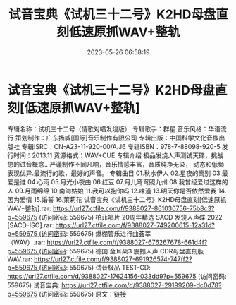 ﻿---
title: 试音宝典《试机三十二号》K2HD母盘直刻低速原抓WAV+整轨
date: 2023-05-26 06:58:19
categories: 试音碟、非卖品、发烧碟
tags: 纯音雅乐
---
# 试音宝典《试机三十二号》K2HD母盘直刻[低速原抓WAV+整轨]

专辑名称：试机三十二号（情歌对唱发烧版）
专辑歌手：群星
音乐风格：华语流行
策划制作：广东扬威[国际]音乐制作有限公司
专辑出版：中国科学文化音像出版社
专辑ISRC：CN-A23-11-920-00/A.J6
专辑ISBN：978-7-88098-920-5
发行时间：2013.11
资源格式：WAV+CUE
专辑介绍
极品发烧人声测试天碟，挑战您的试音概念..
严谨制作不同凡响，音乐情感丰富，音质纯净无染，
动态和低频表现优异.最流行的歌，最好的声音。
专辑曲目
01.秋水伊人
02.星夜的离别
03.最爱是谁
04.心雨
05.月光小夜曲
06.红豆
07.月儿弯弯照九州
08.我曾经爱过这样的人
09.月雨绵绵
10.南海姑娘
11.我可以抱你吗
12.味道
13.明天你是否依然爱我
14.因为爱情
15.婚誓
16.茉莉花
试音宝典《试机三十二号》K2HD母盘直刻[低速原抓WAV+整轨].rar: https://url27.ctfile.com/f/9388027-861030756-75b8c3?p=559675
(访问密码: 559675)
柏菲唱片 20周年精选 SACD 发烧人声碟 2022
[SACD-ISO].rar: https://url27.ctfile.com/f/9388027-749200615-12a31d?p=559675 (访问密码:
559675)
爆棚管乐进行曲荟萃（WAV）.rar: https://url27.ctfile.com/f/9388027-676267678-661d4f?p=559675 (访问密码:
559675)
德国 金耳朵3 震撼人声 CDR母盘直刻版WAV.rar: https://url27.ctfile.com/f/9388027-691926574-747ff2?p=559675 (访问密码:
559675)
试音极品 TEST-CD: https://url27.ctfile.com/d/9388027-17624156-033dd9?p=559675
(访问密码: 559675)
试音宝典: https://url27.ctfile.com/d/9388027-29199209-dc0d78?p=559675
(访问密码: 559675)
原文：[链接](https://blog.sina.com.cn/s/blog_1647c7e760103121n.html)